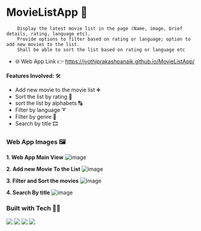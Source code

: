 # MovieListApp 🎥

        Display the latest movie list in the page (Name, image, brief details, rating, language etc). 
        Provide options to filter based on rating or language; option to add new movies to the list. 
        Shall be able to sort the list based on rating or language etc

- 🌐 Web App Link 👉 https://jyothiprakashpanaik.github.io/MovieListApp/

**Features Involved:** 🛠

- Add new movie to the movie list ➕
- Sort the list by rating 🌟
- sort the list by alphabets 🔠
- Filter by language ➰
- Filter by genre 🎦
- Search by title 🎞


### Web App Images 🖼

**1. Web App Main View**
![image](https://user-images.githubusercontent.com/64550298/173202066-9515a041-d3bf-4853-8369-c8287a9a7079.png) 

**2. Add new Movie To the List**
![image](https://user-images.githubusercontent.com/64550298/173202075-58d7949d-15f3-4819-86e8-9acd0a2ae5b3.png)

**3. Filter and Sort the movies**
![image](https://user-images.githubusercontent.com/64550298/173202095-cc6378e8-993c-475e-8a1d-8d6331b7e4d9.png)

**4. Search By title**
![image](https://user-images.githubusercontent.com/64550298/173202123-ef496043-a1ec-4c44-a969-20a371574408.png)


### Built with Tech 👩‍💻
![](https://img.shields.io/badge/HTML5-E34F26?style=for-the-badge&logo=html5&logoColor=white)
![](https://img.shields.io/badge/CSS3-1572B6?style=for-the-badge&logo=css3&logoColor=white)
![](https://img.shields.io/badge/javascript-yellow?style=for-the-badge&logo=javascript&logoColor=black)
![](https://img.shields.io/badge/Bootstrap-563D7C?style=for-the-badge&logo=bootstrap&logoColor=white)




